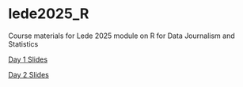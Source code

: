 # lede2025_R
Course materials for Lede 2025 module on R for Data Journalism and Statistics

[Day 1 Slides](https://docs.google.com/presentation/d/1C8GipPeamGBbsuxvva1cxeBaiiU3o5zv54CeTHXtDls/edit?usp=sharing)

[Day 2 Slides](https://docs.google.com/presentation/d/11MeQEGA8jI5iJLKI-Tb_MoiRGUzuoycljIXepB_Sl_U/edit?usp=sharing)
